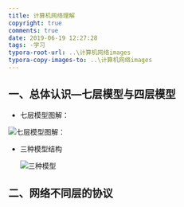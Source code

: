 ```yaml
---
title: 计算机网络理解
copyright: true
comments: true
date: 2019-06-19 12:27:28
tags: -学习
typora-root-url: ..\计算机网络images
typora-copy-images-to: ..\计算机网络images
---
```


## 一、总体认识—七层模型与四层模型

* 七层模型图解：

![七层模型图解：](/20160927104630528.png)



* 三种模型结构

  ![三种模型](/20170822222325781.png)

## 二、网络不同层的协议

